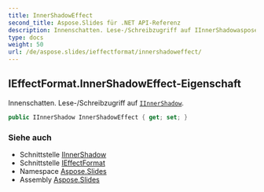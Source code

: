 ```yaml
---
title: InnerShadowEffect
second_title: Aspose.Slides für .NET API-Referenz
description: Innenschatten. Lese-/Schreibzugriff auf IInnerShadowaspose.slides.effects/iinnershadow.
type: docs
weight: 50
url: /de/aspose.slides/ieffectformat/innershadoweffect/
---
```


## IEffectFormat.InnerShadowEffect-Eigenschaft

Innenschatten. Lese-/Schreibzugriff auf [`IInnerShadow`](../../../aspose.slides.effects/iinnershadow).

```csharp
public IInnerShadow InnerShadowEffect { get; set; }
```

### Siehe auch

* Schnittstelle [IInnerShadow](../../../aspose.slides.effects/iinnershadow)
* Schnittstelle [IEffectFormat](../../ieffectformat)
* Namespace [Aspose.Slides](../../ieffectformat)
* Assembly [Aspose.Slides](../../../)

<!-- DO NOT EDIT: generiert von xmldocmd für Aspose.Slides.dll -->
